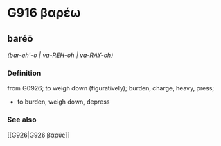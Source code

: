 # G916 βαρέω

## baréō

_(bar-eh'-o | va-REH-oh | va-RAY-oh)_

### Definition

from G0926; to weigh down (figuratively); burden, charge, heavy, press; 

- to burden, weigh down, depress

### See also

[[G926|G926 βαρύς]]
